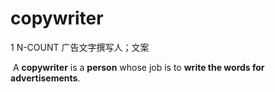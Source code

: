 # copywriter

1 N-COUNT 广告文字撰写人；文案

​	A **copywriter** is a **person** whose job is to **write the words for advertisements**.